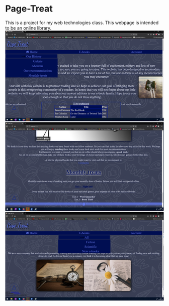 # Page-Treat

This is a project for my web technologies class. 
This webpage is intended to be an online library. 
![](pictures/site.png)
![](pictures/site1.png)
![](pictures/site2.png)

